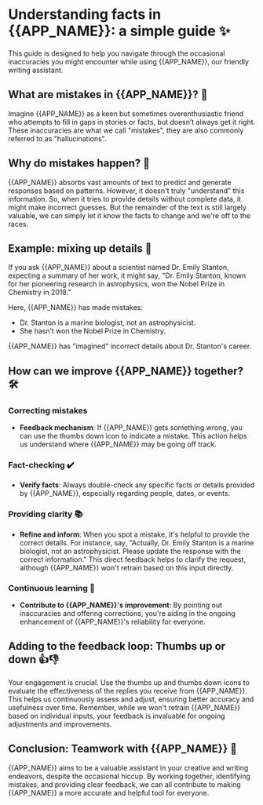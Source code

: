# Understanding facts in {{APP_NAME}}: a simple guide ✨

This guide is designed to help you navigate through the occasional inaccuracies you might encounter while using {{APP_NAME}}, our friendly writing assistant.

## What are mistakes in {{APP_NAME}}? 🤖

Imagine {{APP_NAME}} as a keen but sometimes overenthusiastic friend who attempts to fill in gaps in stories or facts, but doesn’t always get it right. These inaccuracies are what we call "mistakes", they are also commonly referred to as "hallucinations".

## Why do mistakes happen? 🧐

{{APP_NAME}} absorbs vast amounts of text to predict and generate responses based on patterns. However, it doesn't truly "understand" this information. So, when it tries to provide details without complete data, it might make incorrect guesses. But the remainder of the text is still largely valuable, we can simply let it know the facts to change and we're off to the races.

## Example: mixing up details 📝

If you ask {{APP_NAME}} about a scientist named Dr. Emily Stanton, expecting a summary of her work, it might say, "Dr. Emily Stanton, known for her pioneering research in astrophysics, won the Nobel Prize in Chemistry in 2018."

Here, {{APP_NAME}} has made mistakes:

- Dr. Stanton is a marine biologist, not an astrophysicist.
- She hasn’t won the Nobel Prize in Chemistry.

{{APP_NAME}} has "imagined" incorrect details about Dr. Stanton's career.

## How can we improve {{APP_NAME}} together? 🛠

### Correcting mistakes

- **Feedback mechanism**: If {{APP_NAME}} gets something wrong, you can use the thumbs down icon to indicate a mistake. This action helps us understand where {{APP_NAME}} may be going off track.

### Fact-checking ✔️

- **Verify facts**: Always double-check any specific facts or details provided by {{APP_NAME}}, especially regarding people, dates, or events.

### Providing clarity 📚

- **Refine and inform**: When you spot a mistake, it's helpful to provide the correct details. For instance, say, "Actually, Dr. Emily Stanton is a marine biologist, not an astrophysicist. Please update the response with the correct information." This direct feedback helps to clarify the request, although {{APP_NAME}} won't retrain based on this input directly.

### Continuous learning 🌱

- **Contribute to {{APP_NAME}}'s improvement**: By pointing out inaccuracies and offering corrections, you're aiding in the ongoing enhancement of {{APP_NAME}}'s reliability for everyone.

## Adding to the feedback loop: Thumbs up or down 👍👎

Your engagement is crucial. Use the thumbs up and thumbs down icons to evaluate the effectiveness of the replies you receive from {{APP_NAME}}. This helps us continuously assess and adjust, ensuring better accuracy and usefulness over time. Remember, while we won't retrain {{APP_NAME}} based on individual inputs, your feedback is invaluable for ongoing adjustments and improvements.

## Conclusion: Teamwork with {{APP_NAME}} 🌟

{{APP_NAME}} aims to be a valuable assistant in your creative and writing endeavors, despite the occasional hiccup. By working together, identifying mistakes, and providing clear feedback, we can all contribute to making {{APP_NAME}} a more accurate and helpful tool for everyone.
